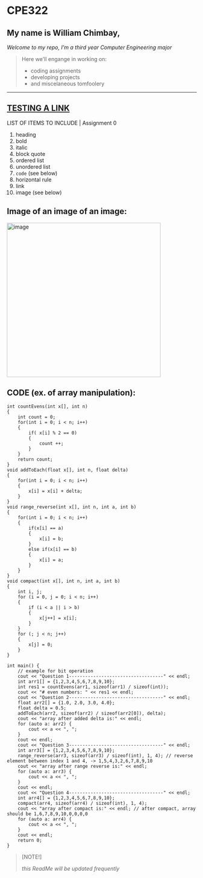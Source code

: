 # CPE322
## My name is **William Chimbay**, 

*Welcome to my repo, I'm a third year Computer Engineering major*

> Here we'll engange in working on:
> - coding assignments
> - developing projects
> - and miscelaneous tomfoolery
---
[TESTING A LINK](https://github.com/will-chimbay/CPE322/tree/main)
---
LIST OF ITEMS TO INCLUDE | Assignment 0
1. heading
2. bold
3. italic
4. block quote
5. ordered list
6. unordered list
7. `code` (see below)
8. horizontal rule
9. link
10. image (see below)

## Image of an image of an image:
<img width="408" alt="image" src="https://github.com/will-chimbay/CPE322/assets/123396327/71ff2caf-d991-430f-be0e-5fec476735d1">

## CODE (ex. of array manipulation):
```
int countEvens(int x[], int n)
{
    int count = 0;
    for(int i = 0; i < n; i++)
    {
        if( x[i] % 2 == 0)
        {
            count ++;
        }
    }    
    return count;
}
void addToEach(float x[], int n, float delta)
{
    for(int i = 0; i < n; i++)
    {
        x[i] = x[i] + delta;
    }
}
void range_reverse(int x[], int n, int a, int b)
{
    for(int i = 0; i < n; i++)
    {
        if(x[i] == a)
        {
            x[i] = b;
        }
        else if(x[i] == b)
        {
            x[i] = a;
        }
    }
}
void compact(int x[], int n, int a, int b)
{
    int i, j;
    for (i = 0, j = 0; i < n; i++) 
    {
        if (i < a || i > b) 
        {
            x[j++] = x[i];
        }
    }
    for (; j < n; j++) 
    {
        x[j] = 0;
    }
}

int main() {
    // example for bit operation
    cout << "Question 1-----------------------------------" << endl;
    int arr1[] = {1,2,3,4,5,6,7,8,9,10};
    int res1 = countEvens(arr1, sizeof(arr1) / sizeof(int));
    cout << "# even numbers: " << res1 << endl;
    cout << "Question 2-----------------------------------" << endl;
    float arr2[] = {1.0, 2.0, 3.0, 4.0};
    float delta = 0.5;
    addToEach(arr2, sizeof(arr2) / sizeof(arr2[0]), delta);
    cout << "array after added delta is:" << endl;
    for (auto a: arr2) {
        cout << a << ", ";
    }
    cout << endl;
    cout << "Question 3-----------------------------------" << endl;
    int arr3[] = {1,2,3,4,5,6,7,8,9,10};
    range_reverse(arr3, sizeof(arr3) / sizeof(int), 1, 4); // reverse element between index 1 and 4, -> 1,5,4,3,2,6,7,8,9,10
    cout << "array after range reverse is:" << endl;
    for (auto a: arr3) {
        cout << a << ", ";
    }
    cout << endl;
    cout << "Question 4-----------------------------------" << endl;
    int arr4[] = {1,2,3,4,5,6,7,8,9,10};
    compact(arr4, sizeof(arr4) / sizeof(int), 1, 4);
    cout << "array after compact is:" << endl; // after compact, array should be 1,6,7,8,9,10,0,0,0,0
    for (auto a: arr4) {
        cout << a << ", ";
    }
    cout << endl;
    return 0;
}
```

> [NOTE!]
>
> *this ReadMe will be updated frequently*
